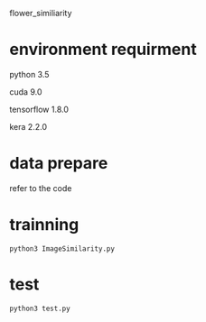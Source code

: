 flower_similiarity

# environment requirment

python 3.5

cuda 9.0

tensorflow 1.8.0

kera 2.2.0

# data prepare

refer to the code

# trainning

`python3 ImageSimilarity.py`

# test

`python3 test.py`